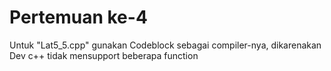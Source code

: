 # Pertemuan ke-4
Untuk "Lat5_5.cpp" gunakan Codeblock sebagai compiler-nya, dikarenakan Dev c++ tidak mensupport beberapa function
